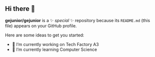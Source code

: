 ## Hi there 👋


**gejunior/gejunior** is a ✨ _special_ ✨ repository because its `README.md` (this file) appears on your GitHub profile.

Here are some ideas to get you started:
- 🔭 I’m currently working on Tech Factory A3
- 🌱 I’m currently learning Computer Science
